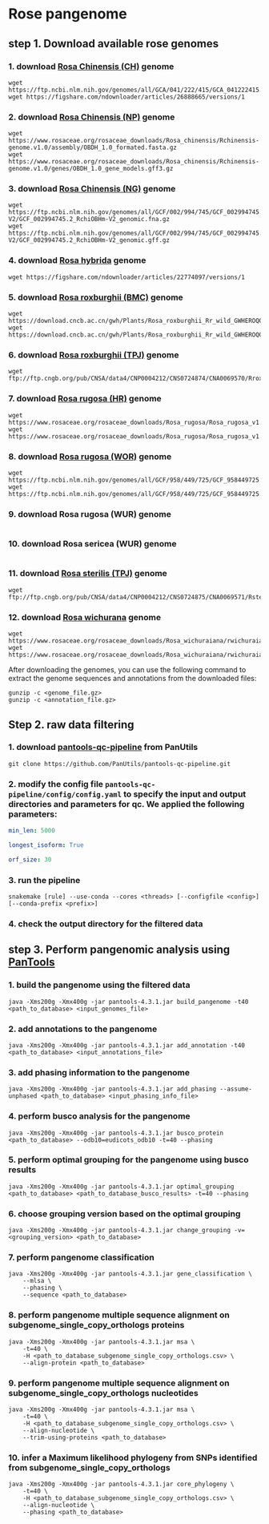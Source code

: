 # Rose pangenome
## step 1. Download available rose genomes
### 1. download [Rosa Chinensis (CH)](https://doi.org/10.1186/s43897-024-00088-1) genome
```
wget https://ftp.ncbi.nlm.nih.gov/genomes/all/GCA/041/222/415/GCA_041222415.1_ASM4122241v1/GCA_041222415.1_ASM4122241v1_genomic.fna.gz
wget https://figshare.com/ndownloader/articles/26888665/versions/1
```
### 2. download [Rosa Chinensis (NP)](https://doi.org/10.1038/s41477-018-0166-1) genome
```aiignore
wget https://www.rosaceae.org/rosaceae_downloads/Rosa_chinensis/Rchinensis-genome.v1.0/assembly/OBDH_1.0_formated.fasta.gz
wget https://www.rosaceae.org/rosaceae_downloads/Rosa_chinensis/Rchinensis-genome.v1.0/genes/OBDH_1.0_gene_models.gff3.gz
```
### 3. download [Rosa Chinensis (NG)](https://doi.org/10.1038/s41588-018-0110-3) genome
```aiignore
wget https://ftp.ncbi.nlm.nih.gov/genomes/all/GCF/002/994/745/GCF_002994745.2_RchiOBHm-V2/GCF_002994745.2_RchiOBHm-V2_genomic.fna.gz
wget https://ftp.ncbi.nlm.nih.gov/genomes/all/GCF/002/994/745/GCF_002994745.2_RchiOBHm-V2/GCF_002994745.2_RchiOBHm-V2_genomic.gff.gz
```
### 4. download [Rosa hybrida](https://doi.org/10.1038/s41477-024-01820-x) genome
```aiignore
wget https://figshare.com/ndownloader/articles/22774097/versions/1
```
### 5. download [Rosa roxburghii (BMC)](https://doi.org/10.1186/s12870-024-05109-1) genome
```aiignore
wget https://download.cncb.ac.cn/gwh/Plants/Rosa_roxburghii_Rr_wild_GWHEROQ00000000/GWHEROQ00000000.genome.fasta.gz
wget https://download.cncb.ac.cn/gwh/Plants/Rosa_roxburghii_Rr_wild_GWHEROQ00000000/GWHEROQ00000000.gff.gz
```
### 6. download [Rosa roxburghii (TPJ)](https://doi.org/10.1111/tpj.16543) genome
```aiignore
wget ftp://ftp.cngb.org/pub/CNSA/data4/CNP0004212/CNS0724874/CNA0069570/Rrox.chr.fa.gz
```
### 7. download [Rosa rugosa (HR)](https://doi.org/10.1038/s41438-021-00594-z) genome
```aiignore
wget https://www.rosaceae.org/rosaceae_downloads/Rosa_rugosa/Rosa_rugosa_v1.0/assembly/Rosa_rugosa_genome.fasta.gz
wget https://www.rosaceae.org/rosaceae_downloads/Rosa_rugosa/Rosa_rugosa_v1.0/genes/Rosa_rugosa_genome.gff3.gz
```
### 8. download [Rosa rugosa (WOR)](https://doi.org/10.12688/wellcomeopenres.22910.1) genome
```aiignore
wget https://ftp.ncbi.nlm.nih.gov/genomes/all/GCF/958/449/725/GCF_958449725.1_drRosRugo1.1/GCF_958449725.1_drRosRugo1.1_genomic.fna.gz
wget https://ftp.ncbi.nlm.nih.gov/genomes/all/GCF/958/449/725/GCF_958449725.1_drRosRugo1.1/GCF_958449725.1_drRosRugo1.1_genomic.gff.gz
```
### 9. download Rosa rugosa (WUR) genome
```aiignore

```
### 10. download Rosa sericea (WUR) genome
```aiignore

```
### 11. download [Rosa sterilis (TPJ)](https://doi.org/10.1111/tpj.16543) genome
```aiignore
wget ftp://ftp.cngb.org/pub/CNSA/data4/CNP0004212/CNS0724875/CNA0069571/Rster.newchr.fa.gz
```
### 12. download [Rosa wichurana](https://doi.org/10.1093/nsr/nwab092) genome
```aiignore
wget https://www.rosaceae.org/rosaceae_downloads/Rosa_wichuraiana/rwichuraiana_BasyesThornless_v1/assembly/BT.genome.fa.gz
wget https://www.rosaceae.org/rosaceae_downloads/Rosa_wichuraiana/rwichuraiana_BasyesThornless_v1/genes/BT.gene.gff3.gz
```
After downloading the genomes, you can use the following command to extract the genome sequences and annotations from the downloaded files:
```aiignore
gunzip -c <genome_file.gz>
gunzip -c <annotation_file.gz>
```

## Step 2. raw data filtering

### 1. download [pantools-qc-pipeline](https://github.com/PanUtils/pantools-qc-pipeline) from PanUtils
```aiignore
git clone https://github.com/PanUtils/pantools-qc-pipeline.git
```
### 2. modify the config file `pantools-qc-pipeline/config/config.yaml` to specify the input and output directories and parameters for qc. We applied the following parameters:
```yaml
min_len: 5000

longest_isoform: True

orf_size: 30
```
### 3. run the pipeline
```aiignore
snakemake [rule] --use-conda --cores <threads> [--configfile <config>] [--conda-prefix <prefix>]
```
### 4. check the output directory for the filtered data
## step 3. Perform pangenomic analysis using [PanTools](https://pantools.readthedocs.io/en/stable/#)
### 1. build the pangenome using the filtered data
```aiignore
java -Xms200g -Xmx400g -jar pantools-4.3.1.jar build_pangenome -t40 <path_to_database> <input_genomes_file>
```
### 2. add annotations to the pangenome
```aiignore
java -Xms200g -Xmx400g -jar pantools-4.3.1.jar add_annotation -t40 <path_to_database> <input_annotations_file>
```
### 3. add phasing information to the pangenome
```aiignore
java -Xms200g -Xmx400g -jar pantools-4.3.1.jar add_phasing --assume-unphased <path_to_database> <input_phasing_info_file>
```
### 4. perform busco analysis for the pangenome
```aiignore
java -Xms200g -Xmx400g -jar pantools-4.3.1.jar busco_protein  <path_to_database> --odb10=eudicots_odb10 -t=40 --phasing
```
### 5. perform optimal grouping for the pangenome using busco results
```aiignore
java -Xms200g -Xmx400g -jar pantools-4.3.1.jar optimal_grouping <path_to_database> <path_to_database_busco_results> -t=40 --phasing
```
### 6. choose grouping version based on the optimal grouping
```aiignore
java -Xms200g -Xmx400g -jar pantools-4.3.1.jar change_grouping -v=<grouping_version> <path_to_database>
```
### 7. perform pangenome classification
```aiignore
java -Xms200g -Xmx400g -jar pantools-4.3.1.jar gene_classification \
    --mlsa \
    --phasing \
    --sequence <path_to_database>
```
### 8. perform pangenome multiple sequence alignment on subgenome_single_copy_orthologs proteins 
```aiignore
java -Xms200g -Xmx400g -jar pantools-4.3.1.jar msa \
    -t=40 \
    -H <path_to_database_subgenome_single_copy_orthologs.csv> \
    --align-protein <path_to_database>
```
### 9. perform pangenome multiple sequence alignment on subgenome_single_copy_orthologs nucleotides 
```aiignore
java -Xms200g -Xmx400g -jar pantools-4.3.1.jar msa \
    -t=40 \
    -H <path_to_database_subgenome_single_copy_orthologs.csv> \
    --align-nucleotide \
    --trim-using-proteins <path_to_database>
```
### 10. infer a Maximum likelihood phylogeny from SNPs identified from subgenome_single_copy_orthologs
```aiignore
java -Xms200g -Xmx400g -jar pantools-4.3.1.jar core_phylogeny \
    -t=40 \
    -H <path_to_database_subgenome_single_copy_orthologs.csv> \
    --align-nucleotide \
    --phasing <path_to_database>
``` 
